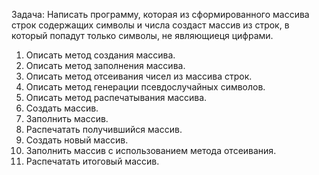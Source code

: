
Задача: Написать программу, которая из сформированного массива строк содержащих символы и числа
создаcт массив из строк, в который попадут только символы, не являющиеця цифрами.

1. Описать метод создания массива.
2. Описать метод заполнения массива.
3. Описать метод отсеивания чисел из массива строк.
4. Описать метод генерации псевдослучайных символов.
5. Описать метод распечатывания массива.
6. Создать массив.
7. Заполнить массив.
8. Распечатать получившийся массив.
9. Создать новый массив.
10. Заполнить массив с использованием метода отсеивания.
11. Распечатать итоговый массив.